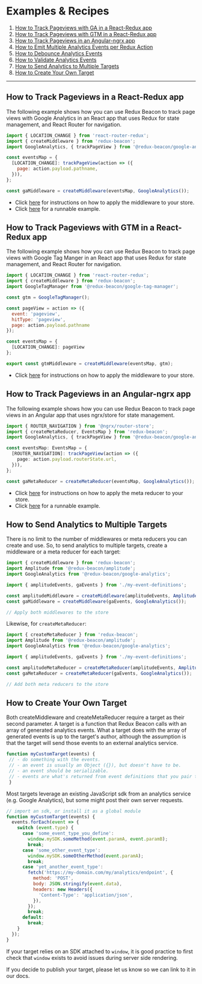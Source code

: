 # Examples & Recipes

1. [How to Track Pageviews with GA in a React-Redux app](#how-to-track-pageviews-in-a-react-redux-app)
2. [How to Track Pageviews with GTM in a React-Redux app](#how-to-track-pageviews-with-GTM-in-a-react-redux-app)
3. [How to Track Pageviews in an Angular-ngrx app](#how-to-track-pageviews-in-an-angular-ngrx-app)
4. [How to Emit Multiple Analytics Events per Redux Action](./utils/combine-events.md)
5. [How to Debounce Analytics Events](./utils/debounce-event.md)
6. [How to Validate Analytics Events](./utils/ensure.md)
7. [How to Send Analytics to Multiple Targets](#how-to-send-analytics-to-multiple-targets)
8. [How to Create Your Own Target](#how-to-create-your-own-target)

----




## How to Track Pageviews in a React-Redux app

The following example shows how you can use Redux Beacon to track page views with Google Analytics in
an React app that uses Redux for state management, and React Router for
navigation.

```js
import { LOCATION_CHANGE } from 'react-router-redux';
import { createMiddleware } from 'redux-beacon';
import GoogleAnalytics, { trackPageView } from '@redux-beacon/google-analytics';

const eventsMap = {
  [LOCATION_CHANGE]: trackPageView(action => ({
    page: action.payload.pathname,
  })),
};

const gaMiddleware = createMiddleware(eventsMap, GoogleAnalytics());
```
 - Click [here](https://redux.js.org/docs/api/applyMiddleware.html) for instructions on how to apply the middleware to your store.
 - Click [here](https://codesandbox.io/s/4xkkp8n419) for a runnable example.

## How to Track Pageviews with GTM in a React-Redux app
The following example shows how you can use Redux Beacon to track page views with Google Tag Manger in
an React app that uses Redux for state management, and React Router for
navigation.

```js
import { LOCATION_CHANGE } from 'react-router-redux';
import { createMiddleware } from 'redux-beacon';
import GoogleTagManager from '@redux-beacon/google-tag-manager';

const gtm = GoogleTagManager();

const pageView = action => ({
  event: 'pageview',
  hitType: 'pageview',
  page: action.payload.pathname
});

const eventsMap = {
  [LOCATION_CHANGE]: pageView
};

export const gtmMiddleware = createMiddleware(eventsMap, gtm);

```
 - Click [here](https://redux.js.org/docs/api/applyMiddleware.html) for instructions on how to apply the middleware to your store.


## How to Track Pageviews in an Angular-ngrx app

The following example shows how you can use Redux Beacon to track page views in
an Angular app that uses ngrx/store for state management.

```typescript
import { ROUTER_NAVIGATION } from '@ngrx/router-store';
import { createMetaReducer, EventsMap } from 'redux-beacon';
import GoogleAnalytics, { trackPageView } from '@redux-beacon/google-analytics';

const eventsMap: EventsMap = {
  [ROUTER_NAVIGATION]: trackPageView(action => ({
    page: action.payload.routerState.url,
  })),
};

const gaMetaReducer = createMetaReducer(eventsMap, GoogleAnalytics());
```
 - Click [here](https://github.com/ngrx/platform/blob/master/docs/store/api.md#meta-reducers) for instructions on how to apply the meta reducer to your store.
 - Click [here](https://github.com/rangle/redux-beacon/tree/master/examples/ngrx-store) for a runnable example.




## How to Send Analytics to Multiple Targets

There is no limit to the number of middlewares or meta reducers you can create
and use. So, to send analytics to multiple targets, create a middleware or a
meta reducer for each target:

```js
import { createMiddleware } from 'redux-beacon';
import Amplitude from '@redux-beacon/amplitude';
import GoogleAnalytics from '@redux-beacon/google-analytics';

import { amplitudeEvents, gaEvents } from './my-event-definitions';

const amplitudeMiddleware = createMiddleware(amplitudeEvents, Amplitude());
const gaMiddleware = createMiddleware(gaEvents, GoogleAnalytics());

// Apply both middlewares to the store
```

Likewise, for `createMetaReducer`:

```js
import { createMetaReducer } from 'redux-beacon';
import Amplitude from '@redux-beacon/amplitude';
import GoogleAnalytics from '@redux-beacon/google-analytics';

import { amplitudeEvents, gaEvents } from './my-event-definitions';

const amplitudeMetaReducer = createMetaReducer(amplitudeEvents, Amplitude());
const gaMetaReducer = createMetaReducer(gaEvents, GoogleAnalytics());

// Add both meta reducers to the store
```

## How to Create Your Own Target

Both createMiddleware and createMetaReducer require a target as their second
parameter. A target is a function that Redux Beacon calls with an array of
generated analytics events. What a target does with the array of generated
events is up to the target's author, although the assumption is that the target
will send those events to an external analytics service.

```js
function myCustomTarget(events) {
 // - do something with the events.
 // - an event is usually an Object ({}), but doesn't have to be.
 // - an event should be serializable.
 // - events are what's returned from event definitions that you pair to action types.
 }
```

Most targets leverage an existing JavaScript sdk from an analytics service
(e.g. Google Analytics), but some might post their own server requests.

```js
// import an sdk, or install it as a global module
function myCustomTarget(events) {
  events.forEach(event => {
    switch (event.type) {
      case 'some_event_type_you_define':
        window.mySDK.someMethod(event.paramA, event.paramB);
        break;
      case 'some_other_event_type':
        window.mySDK.someOtherMethod(event.paramA);
        break;
      case 'yet_another_event_type':
        fetch('https://my-domain.com/my/analytics/endpoint', {
          method: 'POST',
          body: JSON.stringify(event.data),
          headers: new Headers({
            'Content-Type': 'application/json',
          }),
        });
        break;
      default:
        break;
    }
  });
}
```

If your target relies on an SDK attached to `window`, it is good practice to
first check that `window` exists to avoid issues during server side rendering.

If you decide to publish your target, please let us know so we can link to it in
our docs.
